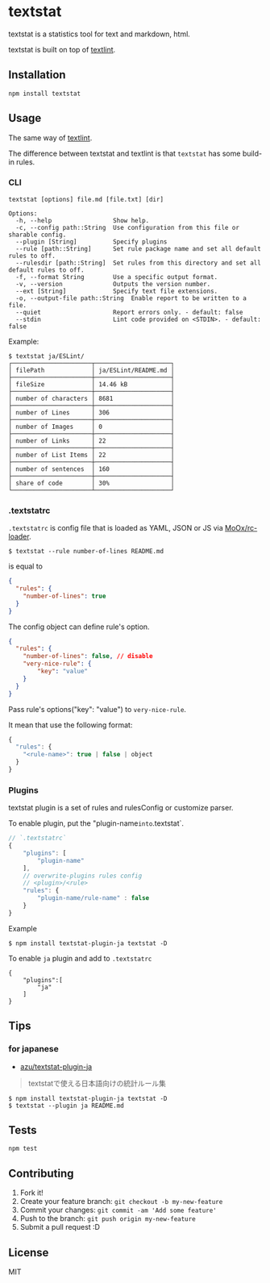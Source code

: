 # textstat

textstat is a statistics tool for text and markdown, html.

textstat is built on top of [textlint](https://github.com/textlint/textlint "textlint").

## Installation

    npm install textstat

## Usage

The same way of [textlint](https://github.com/textlint/textlint "textlint").

The difference between textstat and textlint is that `textstat` has some build-in rules.

### CLI

```
textstat [options] file.md [file.txt] [dir]

Options:
  -h, --help                 Show help.
  -c, --config path::String  Use configuration from this file or sharable config.
  --plugin [String]          Specify plugins
  --rule [path::String]      Set rule package name and set all default rules to off.
  --rulesdir [path::String]  Set rules from this directory and set all default rules to off.
  -f, --format String        Use a specific output format.
  -v, --version              Outputs the version number.
  --ext [String]             Specify text file extensions.
  -o, --output-file path::String  Enable report to be written to a file.
  --quiet                    Report errors only. - default: false
  --stdin                    Lint code provided on <STDIN>. - default: false
```

Example:

```
$ textstat ja/ESLint/
┌──────────────────────┬─────────────────────┐
│ filePath             │ ja/ESLint/README.md │
├──────────────────────┼─────────────────────┤
│ fileSize             │ 14.46 kB            │
├──────────────────────┼─────────────────────┤
│ number of characters │ 8681                │
├──────────────────────┼─────────────────────┤
│ number of Lines      │ 306                 │
├──────────────────────┼─────────────────────┤
│ number of Images     │ 0                   │
├──────────────────────┼─────────────────────┤
│ number of Links      │ 22                  │
├──────────────────────┼─────────────────────┤
│ number of List Items │ 22                  │
├──────────────────────┼─────────────────────┤
│ number of sentences  │ 160                 │
├──────────────────────┼─────────────────────┤
│ share of code        │ 30%                 │
└──────────────────────┴─────────────────────┘
```

### .textstatrc


`.textstatrc` is config file that is loaded as YAML, JSON or JS via [MoOx/rc-loader](https://github.com/MoOx/rc-loader "MoOx/rc-loader").

```
$ textstat --rule number-of-lines README.md
```

is equal to

```json
{
  "rules": {
    "number-of-lines": true
  }
}
```

The config object can define rule's option.

```json
{
  "rules": {
    "number-of-lines": false, // disable
    "very-nice-rule": {
        "key": "value"
    }
  }
}
```

Pass rule's options("key": "value") to `very-nice-rule`.

It mean that use the following format:

```js
{
  "rules": {
    "<rule-name>": true | false | object
  }
}
```

### Plugins

textstat plugin is a set of rules and rulesConfig or customize parser.

To enable plugin, put the "plugin-name` into `.textstat`.

```js
// `.textstatrc`
{
    "plugins": [
        "plugin-name"
    ],
    // overwrite-plugins rules config
    // <plugin>/<rule>
    "rules": {
        "plugin-name/rule-name" : false
    }
}
```

Example

    $ npm install textstat-plugin-ja textstat -D

To enable `ja` plugin and add to `.textstatrc`

```
{
    "plugins":[
        "ja"
    ]
}
```

## Tips

### for japanese

- [azu/textstat-plugin-ja](https://github.com/azu/textstat-plugin-ja "azu/textstat-plugin-ja")

> textstatで使える日本語向けの統計ルール集

```
$ npm install textstat-plugin-ja textstat -D
$ textstat --plugin ja README.md
```

## Tests

    npm test

## Contributing

1. Fork it!
2. Create your feature branch: `git checkout -b my-new-feature`
3. Commit your changes: `git commit -am 'Add some feature'`
4. Push to the branch: `git push origin my-new-feature`
5. Submit a pull request :D

## License

MIT